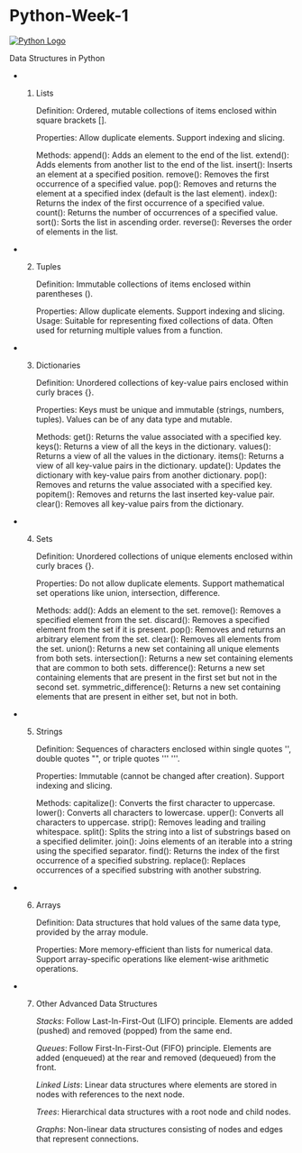 # Python-Week-1
[![Python Logo](https://www.python.org/static/img/python-logo.png)](https://www.python.org/)

Data Structures in Python
- 1. Lists

      Definition: Ordered, mutable collections of items enclosed within square brackets [].

     Properties:
Allow duplicate elements.
Support indexing and slicing.

     Methods:
append(): Adds an element to the end of the list.
extend(): Adds elements from another list to the end of the list.
insert(): Inserts an element at a specified position.
remove(): Removes the first occurrence of a specified value.
pop(): Removes and returns the element at a specified index (default is the last element).
index(): Returns the index of the first occurrence of a specified value.
count(): Returns the number of occurrences of a specified value.
sort(): Sorts the list in ascending order.
reverse(): Reverses the order of elements in the list.

- 2. Tuples

     Definition: Immutable collections of items enclosed within parentheses ().

     Properties:
Allow duplicate elements.
Support indexing and slicing.
Usage:
Suitable for representing fixed collections of data.
Often used for returning multiple values from a function.
- 3. Dictionaries

     Definition: Unordered collections of key-value pairs enclosed within curly braces {}.

     Properties:
Keys must be unique and immutable (strings, numbers, tuples).
Values can be of any data type and mutable.

     Methods:
get(): Returns the value associated with a specified key.
keys(): Returns a view of all the keys in the dictionary.
values(): Returns a view of all the values in the dictionary.
items(): Returns a view of all key-value pairs in the dictionary.
update(): Updates the dictionary with key-value pairs from another dictionary.
pop(): Removes and returns the value associated with a specified key.
popitem(): Removes and returns the last inserted key-value pair.
clear(): Removes all key-value pairs from the dictionary.
- 4. Sets

     Definition: Unordered collections of unique elements enclosed within curly braces {}.

     Properties:
Do not allow duplicate elements.
Support mathematical set operations like union, intersection, difference. 

     Methods:
add(): Adds an element to the set.
remove(): Removes a specified element from the set.
discard(): Removes a specified element from the set if it is present.
pop(): Removes and returns an arbitrary element from the set.
clear(): Removes all elements from the set.
union(): Returns a new set containing all unique elements from both sets.
intersection(): Returns a new set containing elements that are common to both sets.
difference(): Returns a new set containing elements that are present in the first set but not in the second set.
symmetric_difference(): Returns a new set containing elements that are present in either set, but not in both.
- 5. Strings

     Definition: Sequences of characters enclosed within single quotes '', double quotes "", or triple quotes ''' '''.

     Properties:
Immutable (cannot be changed after creation).
Support indexing and slicing.

     Methods:
capitalize(): Converts the first character to uppercase.
lower(): Converts all characters to lowercase.
upper(): Converts all characters to uppercase.
strip(): Removes leading and trailing whitespace.
split(): Splits the string into a list of substrings based on a specified delimiter.
join(): Joins elements of an iterable into a string using the specified separator.
find(): Returns the index of the first occurrence of a specified substring.
replace(): Replaces occurrences of a specified substring with another substring.

- 6. Arrays

     Definition: Data structures that hold values of the same data type, provided by the array module.

     Properties: More memory-efficient than lists for numerical data.
Support array-specific operations like element-wise arithmetic operations.


- 7. Other Advanced Data Structures

     *Stacks*: Follow Last-In-First-Out (LIFO) principle. Elements are added (pushed) and removed (popped) from the same end.
 
     *Queues*: Follow First-In-First-Out (FIFO) principle. Elements are added (enqueued) at the rear and removed (dequeued) from the front.

     *Linked Lists*: Linear data structures where elements are stored in nodes with references to the next node.

     *Trees*: Hierarchical data structures with a root node and child nodes.

     *Graphs*: Non-linear data structures consisting of nodes and edges that represent connections.